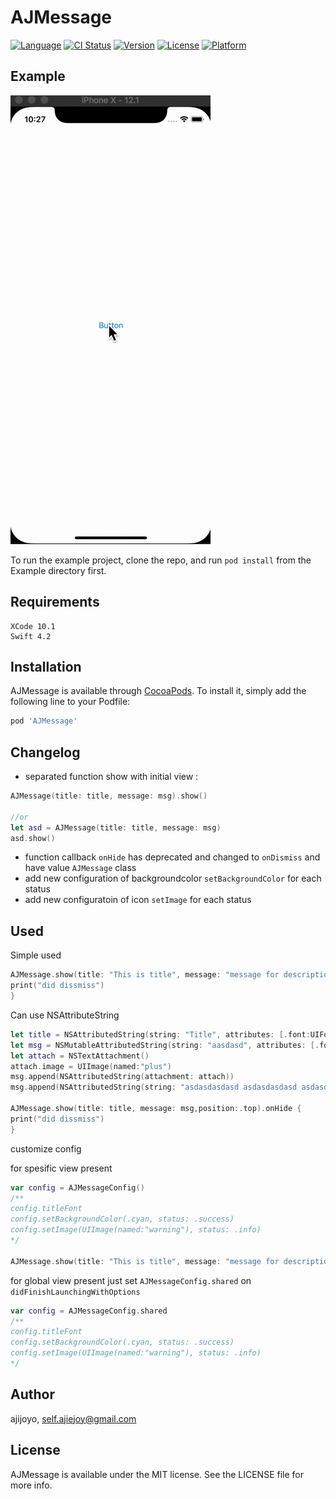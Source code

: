 # AJMessage

[![Language](https://img.shields.io/badge/Swift-4.2-orange.svg)]()
[![CI Status](https://img.shields.io/travis/ajijoyo/AJMessage.svg?style=flat)](https://travis-ci.org/ajijoyo/AJMessage)
[![Version](https://img.shields.io/cocoapods/v/AJMessage.svg?style=flat)](https://cocoapods.org/pods/AJMessage)
[![License](https://img.shields.io/cocoapods/l/AJMessage.svg?style=flat)](https://cocoapods.org/pods/AJMessage)
[![Platform](https://img.shields.io/cocoapods/p/AJMessage.svg?style=flat)](https://cocoapods.org/pods/AJMessage)

## Example

![demo](https://github.com/ajijoyo/AJMessage/blob/master/Demo/demo.gif)

To run the example project, clone the repo, and run `pod install` from the Example directory first.

## Requirements

```
XCode 10.1
Swift 4.2
```

## Installation

AJMessage is available through [CocoaPods](https://cocoapods.org). To install
it, simply add the following line to your Podfile:

```ruby
pod 'AJMessage'
```


## Changelog

- separated function show with initial view :

```swift
AJMessage(title: title, message: msg).show()

//or
let asd = AJMessage(title: title, message: msg)
asd.show()

```
- function callback  `onHide` has deprecated and changed to `onDismiss`  and have value `AJMessage` class 
- add new configuration of backgroundcolor  `setBackgroundColor` for each status
- add new configuratoin of icon `setImage` for each status

## Used

Simple used
```swift
AJMessage.show(title: "This is title", message: "message for description",position:.top).onHide {
print("did dissmiss")
}
```
Can use NSAttributeString
```swift
let title = NSAttributedString(string: "Title", attributes: [.font:UIFont.systemFont(ofSize: 15)])
let msg = NSMutableAttributedString(string: "aasdasd", attributes: [.font:UIFont.systemFont(ofSize: 14)])
let attach = NSTextAttachment()
attach.image = UIImage(named:"plus")
msg.append(NSAttributedString(attachment: attach))
msg.append(NSAttributedString(string: "asdasdasdasd asdasdasdasd asdasdasdasd asdasdasdasd asdasd"))
        
AJMessage.show(title: title, message: msg,position:.top).onHide {
print("did dissmiss")
}
```

customize config

for spesific view present
```swift
var config = AJMessageConfig()
/**
config.titleFont 
config.setBackgroundColor(.cyan, status: .success)
config.setImage(UIImage(named:"warning"), status: .info)
*/

AJMessage.show(title: "This is title", message: "message for description", config: config)
```

for global view present
just set `AJMessageConfig.shared` on `didFinishLaunchingWithOptions` 
```swift
var config = AJMessageConfig.shared
/**
config.titleFont 
config.setBackgroundColor(.cyan, status: .success)
config.setImage(UIImage(named:"warning"), status: .info)
*/
```



## Author

ajijoyo, self.ajiejoy@gmail.com

## License

AJMessage is available under the MIT license. See the LICENSE file for more info.
